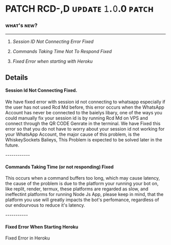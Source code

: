 # PATCH RCD-,D ᴜᴘᴅᴀᴛᴇ 𝟷.𝟶.0 ᴘᴀᴛᴄʜ
### ᴡʜᴀᴛ's ɴᴇᴡ?
-----------------------------------
1. *Session ID Not Connecting Error Fixed*

2. *Commands Taking Time Not To Respond Fixed*

3. *Fixed Error when starting with Heroku*


## Details

#### Session Id Not Connecting Fixed.
<p>We have fixed error with session id not connecting to whatsapp especially if the user has not used Rcd Md before, this error occurs when the WhatsApp Account has never be connected to the baielys libary, one of the ways you could manually fix your session id is by running Rcd Md on VPS and connect through the QR CODE Genrate in the terminal. We have Fixed this error so that you do not have to worry about your session id not working for your WhatsApp Account, the major cause of this problem, is the WhiskeySockets Balieys, This Problem is expected to be solved later in the future.</p>
------------


#### Commands Taking Time (or not responding) Fixed

<p>This occurs when a command buffers too long, which may cause latency, the cause of the problem is due to the platform your running your bot on, like replit, render, termux, these platforms are regarded as slow, and ineffectint platforms for running Node Js App, please keep in mind, that the platform you use will greatly impacts the bot's perfomance, regardless of our endourvous to reduce it's latency.</p>
-----------


#### Fixed Error When Starting Heroku
<p>Fixed Error in Heroku</p>
